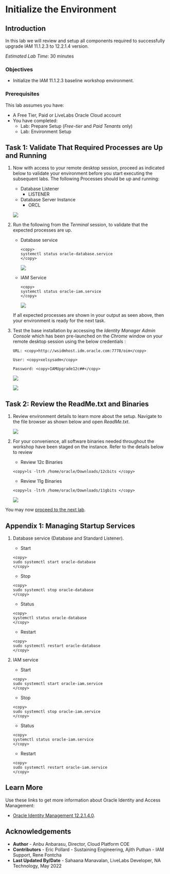 # Initialize the Environment

## Introduction

In this lab we will review and setup all components required to successfully upgrade IAM 11.1.2.3 to 12.2.1.4 version.

*Estimated Lab Time*:  30 minutes

### Objectives
- Initialize the IAM 11.1.2.3 baseline workshop environment.

### Prerequisites
This lab assumes you have:
- A Free Tier, Paid or LiveLabs Oracle Cloud account
- You have completed:
    - Lab: Prepare Setup (*Free-tier* and *Paid Tenants* only)
    - Lab: Environment Setup

## Task 1: Validate That Required Processes are Up and Running

1. Now with access to your remote desktop session, proceed as indicated below to validate your environment before you start executing the subsequent labs. The following Processes should be up and running:

    - Database Listener
        - LISTENER
    - Database Server Instance
        - ORCL

    ![](./images/login.png " ")

2. Run the following from the *Terminal* session, to validate that the expected processes are up.

    - Database service
        ```
        <copy>
        systemctl status oracle-database.service
        </copy>
        ```

        ![](./images/db-service-status.png " ")

    - IAM Service
        ```
        <copy>
        systemctl status oracle-iam.service
        </copy>
        ```
        ![](./images/iam-service-status.png " ")

    If all expected processes are shown in your output as seen above, then your environment is ready for the next task.


3. Test the base installation by accessing the *Identity Manager Admin Console* which has been pre-launched on the *Chrome* window on your remote desktop session using the below credentials :

    ```
    URL: <copy>http://wsidmhost.idm.oracle.com:7778/oim</copy>
    ```
    ```
    User: <copy>xelsysadm</copy>
    ```
    ```
    Password: <copy>IAMUpgrade12c##</copy>
    ```

    ![](./images/login1.png " ")


    ![](./images/oim-landing.png " ")


## Task 2: Review the ReadMe.txt and Binaries

1. Review environment details to learn more about the setup. Navigate to the file browser as shown below and open *ReadMe.txt*.

    ![](./images/review.png " ")

2. For your convenience, all software binaries needed throughout the workshop have been staged on the instance. Refer to the details below to review

    - Review 12c Binaries
    ```
    <copy>ls -ltrh /home/oracle/Downloads/12cbits </copy>
    ```
    - Review 11g Binaries
    ```
    <copy>ls -ltrh /home/oracle/Downloads/11gbits </copy>
    ```
    ![](./images/review2.png " ")


You may now [proceed to the next lab](#next).


## Appendix 1: Managing Startup Services

1. Database service (Database and Standard Listener).

    - Start

    ```
    <copy>
    sudo systemctl start oracle-database
    </copy>
    ```
    - Stop

    ```
    <copy>
    sudo systemctl stop oracle-database
    </copy>
    ```

    - Status

    ```
    <copy>
    systemctl status oracle-database
    </copy>
    ```

    - Restart

    ```
    <copy>
    sudo systemctl restart oracle-database
    </copy>
    ```
2. IAM service

    - Start

    ```
    <copy>
    sudo systemctl start oracle-iam.service
    </copy>
    ```
    - Stop

    ```
    <copy>
    sudo systemctl stop oracle-iam.service
    </copy>
    ```

    - Status

    ```
    <copy>
    systemctl status oracle-iam.service
    </copy>
    ```

    - Restart

    ```
    <copy>
    sudo systemctl restart oracle-iam.service
    </copy>
    ```


## Learn More
Use these links to get more information about Oracle Identity and Access Management:
- [Oracle Identity Management 12.2.1.4.0](https://docs.oracle.com/en/middleware/idm/suite/12.2.1.4/index.html).

## Acknowledgements
* **Author** - Anbu Anbarasu, Director, Cloud Platform COE
* **Contributors** -  Eric Pollard - Sustaining Engineering, Ajith Puthan - IAM Support, Rene Fontcha
* **Last Updated By/Date** - Sahaana Manavalan, LiveLabs Developer, NA Technology, May 2022
